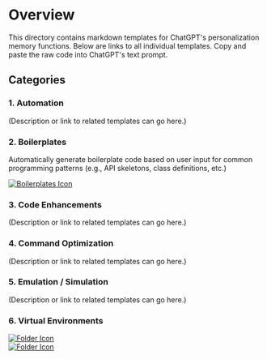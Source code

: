 # Overview

This directory contains markdown templates for ChatGPT's personalization memory functions. Below are links to all individual templates. Copy and paste the raw code into ChatGPT's text prompt.

## Categories

### 1. Automation
(Description or link to related templates can go here.)

### 2. Boilerplates
Automatically generate boilerplate code based on user input for common programming patterns (e.g., API skeletons, class definitions, etc.)

[![Boilerplates Icon](https://img.icons8.com/?size=50&id=59943&format=png&color=000000)](IAF.md)

### 3. Code Enhancements
(Description or link to related templates can go here.)

### 4. Command Optimization
(Description or link to related templates can go here.)

### 5. Emulation / Simulation
(Description or link to related templates can go here.)

### 6. Virtual Environments
[![Folder Icon](https://img.icons8.com/?size=50&id=59943&format=png&color=000000)](DIST.md)  
[![Folder Icon](https://img.icons8.com/?size=50&id=59943&format=png&color=000000)](ASCE.md)
